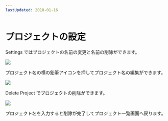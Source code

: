 ```yaml
---
lastUpdated: 2018-01-16
---
```


# プロジェクトの設定

Settings ではプロジェクトの名前の変更と名前の削除ができます。

![](https://i.gyazo.com/b163c65271d5b4232d1e84b88834ac72.png)

プロジェクト名の横の鉛筆アイコンを押してプロジェクト名の編集ができます。

![](https://i.gyazo.com/b7320f9f5e0cb6ea382dc2e2f412f98d.png)

Delete Project でプロジェクトの削除ができます。

![](https://i.gyazo.com/ff4b988e4381aff0d7341390f251acaa.png)

プロジェクト名を入力すると削除が完了してプロジェクト一覧画面へ戻ります。